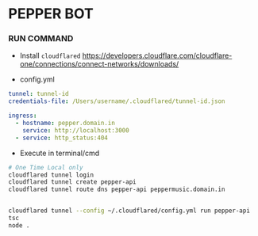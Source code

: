 # PEPPER BOT

### RUN COMMAND

- Install `cloudflared` https://developers.cloudflare.com/cloudflare-one/connections/connect-networks/downloads/

- config.yml
```yml
tunnel: tunnel-id
credentials-file: /Users/username/.cloudflared/tunnel-id.json

ingress:
  - hostname: pepper.domain.in
    service: http://localhost:3000
  - service: http_status:404
```

- Execute in terminal/cmd
```bash
# One Time Local only
cloudflared tunnel login
cloudflared tunnel create pepper-api
cloudflared tunnel route dns pepper-api peppermusic.domain.in


cloudflared tunnel --config ~/.cloudflared/config.yml run pepper-api
tsc
node .
```